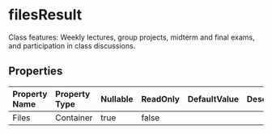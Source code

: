 # **filesResult**

Class features: Weekly lectures, group projects, midterm and final exams, and participation in class discussions. 

## **Properties**

| Property Name | Property Type | Nullable |  ReadOnly | DefaultValue | Description | 
| :- | :- | :- |:- |  :- | :- |
|Files|Container|true|false |  ||

